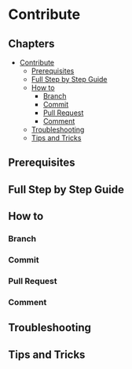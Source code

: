 # Contribute

<!--
This chapter should display all needed information to set up and run the project and how a new joiner can start contributing to the it. Please provide a short introduction here.
-->

## Chapters

- [Contribute](#contribute)
  - [Prerequisites](#prerequisites)
  - [Full Step by Step Guide](#full-step-by-step-guide)
  - [How to](#how-to)
    - [Branch](#branch)
    - [Commit](#commit)
    - [Pull Request](#pull-request)
    - [Comment](#comment)
  - [Troubleshooting](#troubleshooting)
  - [Tips and Tricks](#tips-and-tricks)

## Prerequisites

<!--
Please provide information about the mandatory and optional prerequisites the user should have in place in order to properly work your code. Don't forget to mention specific versions if needed and use links to tech documentations of your used tools and dependencies.
-->

## Full Step by Step Guide

<!--
In this section you should provide a clear and easy to follow step by step guide on how to set up and run you project. This should also include the installation process on different operating systems. Please also adress the most common errors that users may run into while setting up your project and provide solutions.
-->

## How to

<!--
Please use this section to describe all the Conventions and rules you have in place to ensure a consistent pull request involvement.
-->

### Branch

<!--
Describe what branching model you use in your project and how it works. Also consider using some visualizations like graphs or screenshots.
-->

### Commit

<!--
Please provide information on what rules you have in place for semantic commit messages and give examples on how to write them. We encourage you to use code snippets.
-->

### Pull Request

<!--
In this section you're supposed to epxplain your pull request process. What are your naming conventions, whats the process of recieving code reviews, when and where do you merge your PR - don't be afraid to go into detail about this.
-->

### Comment

<!--
Please discribe your ruleset you use to ensure that the comments you're writing in code reviews are useful for the engineer working on the PR.
-->

## Troubleshooting

<!--
Please provide information of all known problems that occur when setting up your project, using your code or in any other situation working in your project. Every given solution will help save time when others are running into the same problem, the more the better. If helpful, use links to external tech documentation or refer to solutions already described in the setup guide.
-->

## Tips and Tricks

<!--
In this section you're free to add any additional information you think might be useful for your fellow colleagues. Maybe you are using naming conventions or you always send a slack message to the team when you need a code review. Maybe you have some reccomendations for plugins, tools or websites you always use in your daily work. Everything that can be useful to others is welcome to be documented.
-->
